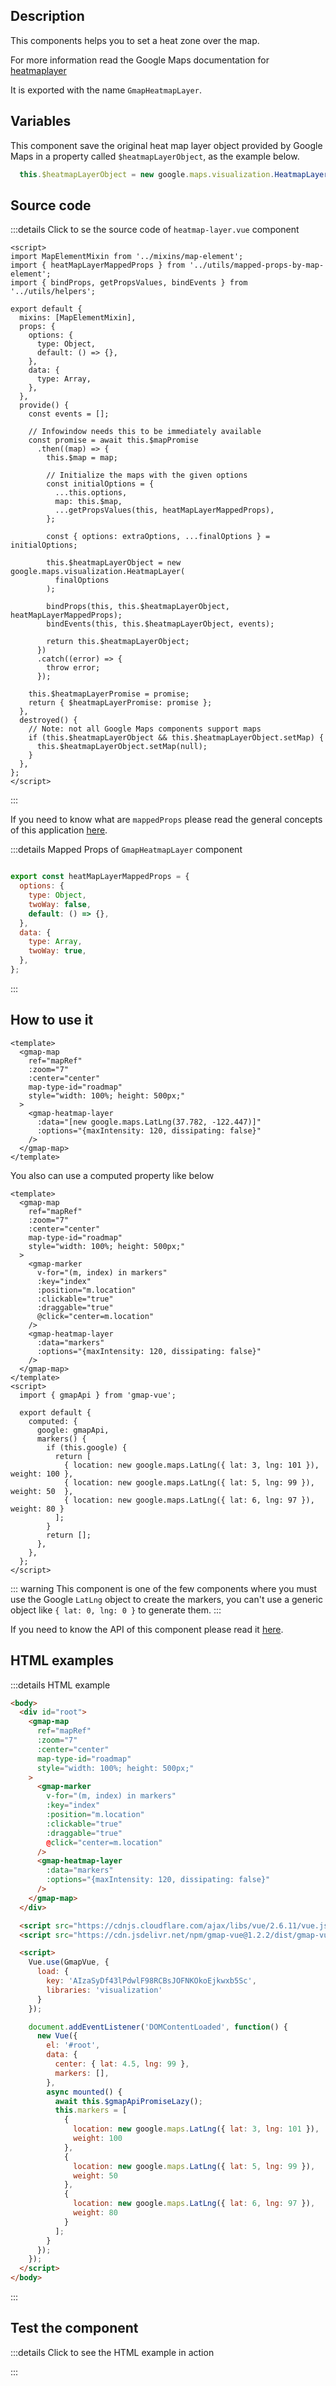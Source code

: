 ## Description

This components helps you to set a heat zone over the map.

For more information read the Google Maps documentation for [heatmaplayer](https://developers.google.com/maps/documentation/javascript/heatmaplayer)

It is exported with the name `GmapHeatmapLayer`.

## Variables

This component save the original heat map layer object provided by Google Maps in a property called `$heatmapLayerObject`, as the example below.

```javascript
  this.$heatmapLayerObject = new google.maps.visualization.HeatmapLayer(...);
```

## Source code

:::details Click to se the source code of <code>heatmap-layer.vue</code> component

```vue
<script>
import MapElementMixin from '../mixins/map-element';
import { heatMapLayerMappedProps } from '../utils/mapped-props-by-map-element';
import { bindProps, getPropsValues, bindEvents } from '../utils/helpers';

export default {
  mixins: [MapElementMixin],
  props: {
    options: {
      type: Object,
      default: () => {},
    },
    data: {
      type: Array,
    },
  },
  provide() {
    const events = [];

    // Infowindow needs this to be immediately available
    const promise = await this.$mapPromise
      .then((map) => {
        this.$map = map;

        // Initialize the maps with the given options
        const initialOptions = {
          ...this.options,
          map: this.$map,
          ...getPropsValues(this, heatMapLayerMappedProps),
        };

        const { options: extraOptions, ...finalOptions } = initialOptions;

        this.$heatmapLayerObject = new google.maps.visualization.HeatmapLayer(
          finalOptions
        );

        bindProps(this, this.$heatmapLayerObject, heatMapLayerMappedProps);
        bindEvents(this, this.$heatmapLayerObject, events);

        return this.$heatmapLayerObject;
      })
      .catch((error) => {
        throw error;
      });

    this.$heatmapLayerPromise = promise;
    return { $heatmapLayerPromise: promise };
  },
  destroyed() {
    // Note: not all Google Maps components support maps
    if (this.$heatmapLayerObject && this.$heatmapLayerObject.setMap) {
      this.$heatmapLayerObject.setMap(null);
    }
  },
};
</script>

```

:::

If you need to know what are `mappedProps` please read the general concepts of this application [here](/code/utils/mapped-props-by-map-element.html#autocompletemappedprops).

:::details Mapped Props of <code>GmapHeatmapLayer</code> component

```javascript

export const heatMapLayerMappedProps = {
  options: {
    type: Object,
    twoWay: false,
    default: () => {},
  },
  data: {
    type: Array,
    twoWay: true,
  },
};

```

:::

## How to use it

```vue
<template>
  <gmap-map
    ref="mapRef"
    :zoom="7"
    :center="center"
    map-type-id="roadmap"
    style="width: 100%; height: 500px;"
  >
    <gmap-heatmap-layer
      :data="[new google.maps.LatLng(37.782, -122.447)]"
      :options="{maxIntensity: 120, dissipating: false}"
    />
  </gmap-map>
</template>
```

You also can use a computed property like below

```vue
<template>
  <gmap-map
    ref="mapRef"
    :zoom="7"
    :center="center"
    map-type-id="roadmap"
    style="width: 100%; height: 500px;"
  >
    <gmap-marker
      v-for="(m, index) in markers"
      :key="index"
      :position="m.location"
      :clickable="true"
      :draggable="true"
      @click="center=m.location"
    />
    <gmap-heatmap-layer
      :data="markers"
      :options="{maxIntensity: 120, dissipating: false}"
    />
  </gmap-map>
</template>
<script>
  import { gmapApi } from 'gmap-vue';

  export default {
    computed: {
      google: gmapApi,
      markers() {
        if (this.google) {
          return [
            { location: new google.maps.LatLng({ lat: 3, lng: 101 }), weight: 100 },
            { location: new google.maps.LatLng({ lat: 5, lng: 99 }), weight: 50  },
            { location: new google.maps.LatLng({ lat: 6, lng: 97 }), weight: 80 }
          ];
        }
        return [];
      },
    },
  };
</script>
```

::: warning
This component is one of the few components where you must use the Google `LatLng` object to create the markers, you can't use a generic object like `{ lat: 0, lng: 0 }` to generate them.
:::

If you need to know the API of this component please read it [here](/code/components/heatmap-layer.html).

## HTML examples

:::details HTML example

```html
<body>
  <div id="root">
    <gmap-map
      ref="mapRef"
      :zoom="7"
      :center="center"
      map-type-id="roadmap"
      style="width: 100%; height: 500px;"
    >
      <gmap-marker
        v-for="(m, index) in markers"
        :key="index"
        :position="m.location"
        :clickable="true"
        :draggable="true"
        @click="center=m.location"
      />
      <gmap-heatmap-layer
        :data="markers"
        :options="{maxIntensity: 120, dissipating: false}"
      />
    </gmap-map>
  </div>

  <script src="https://cdnjs.cloudflare.com/ajax/libs/vue/2.6.11/vue.js"></script>
  <script src="https://cdn.jsdelivr.net/npm/gmap-vue@1.2.2/dist/gmap-vue.min.js"></script>

  <script>
    Vue.use(GmapVue, {
      load: {
        key: 'AIzaSyDf43lPdwlF98RCBsJOFNKOkoEjkwxb5Sc',
        libraries: 'visualization'
      }
    });

    document.addEventListener('DOMContentLoaded', function() {
      new Vue({
        el: '#root',
        data: {
          center: { lat: 4.5, lng: 99 },
          markers: [],
        },
        async mounted() {
          await this.$gmapApiPromiseLazy();
          this.markers = [
            {
              location: new google.maps.LatLng({ lat: 3, lng: 101 }),
              weight: 100
            },
            {
              location: new google.maps.LatLng({ lat: 5, lng: 99 }),
              weight: 50
            },
            {
              location: new google.maps.LatLng({ lat: 6, lng: 97 }),
              weight: 80
            }
          ];
        }
      });
    });
  </script>
</body>
```

:::

## Test the component

:::details Click to see the HTML example in action

<eg-base libraries="visualization">
  <eg-heat-map-layer />
</eg-base>

:::
